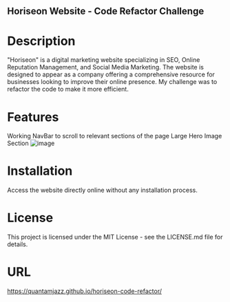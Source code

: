 ## Horiseon Website - Code Refactor Challenge

# Description
"Horiseon" is a digital marketing website specializing in SEO, Online Reputation Management, and Social Media Marketing. The website is designed to appear as a company offering a comprehensive resource for businesses looking to improve their online presence. My challenge was to refactor the code to make it more efficient.

# Features
Working NavBar to scroll to relevant sections of the page
Large Hero Image Section
![image](https://github.com/quantamjazz/horiseon-code-refactor/assets/148623614/ee16734a-911f-4b64-8012-66524d842cdd)



# Installation
Access the website directly online without any installation process.

# License
This project is licensed under the MIT License - see the LICENSE.md file for details.

# URL
https://quantamjazz.github.io/horiseon-code-refactor/

